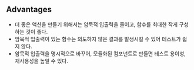 ## Advantages
- 더 좋은 액션을 만들기 위해서는 암묵적 입출력을 줄이고, 함수를 최대한 작게 구성하는 것이 좋다.
- 암묵적 입출력이 있는 함수는 의도하지 않은 결과를 발생시킬 수 있어 테스트가 쉽지 않다.
- 암묵적 입출력을 명시적으로 바꾸어, 모듈화된 컴포넌트로 만들면 테스트 용이성, 재사용성을 높일 수 있다.